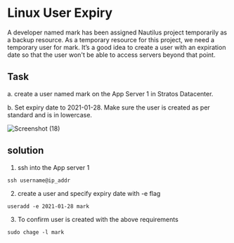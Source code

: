 
# Linux User Expiry
A developer named mark has been assigned Nautilus project temporarily as a backup resource. As a temporary resource for this project, we need a temporary user for mark. It’s a good idea to create a user with an expiration date so that the user won't be able to access servers beyond that point.


## Task
a. create a user named mark on the App Server 1 in Stratos Datacenter.

b. Set expiry date to 2021-01-28. Make sure the user is created as per standard and is in lowercase.

![Screenshot (18)](https://github.com/DrInTech22/KodeKloud-Engineer-Tasks/assets/94924061/4e0ac3a2-bea6-4060-a5d1-0e4872e1841f)


## solution
1. ssh into the App server 1
```
ssh username@ip_addr
```

2. create a user and specify expiry date with -e flag
```
useradd -e 2021-01-28 mark
```

3. To confirm user is created with the above requirements
```
sudo chage -l mark
```


